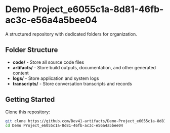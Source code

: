 # Demo Project_e6055c1a-8d81-46fb-ac3c-e56a4a5bee04
A structured repository with dedicated folders for organization.

## Folder Structure

- **code/** - Store all source code files
- **artifacts/** - Store build outputs, documentation, and other generated content
- **logs/** - Store application and system logs
- **transcripts/** - Store conversation transcripts and records

## Getting Started

Clone this repository:
```bash
git clone https://github.com/Dev41-artifacts/Demo-Project_e6055c1a-8d81-46fb-ac3c-e56a4a5bee04
cd Demo Project_e6055c1a-8d81-46fb-ac3c-e56a4a5bee04
```
